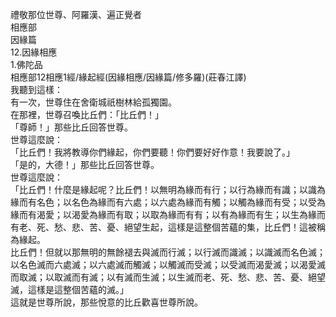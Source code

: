 禮敬那位世尊、阿羅漢、遍正覺者  
相應部  
因緣篇  
12.因緣相應  
1.佛陀品  
相應部12相應1經/緣起經(因緣相應/因緣篇/修多羅)(莊春江譯)  
我聽到這樣：  
有一次，世尊住在舍衛城祇樹林給孤獨園。  
在那裡，世尊召喚比丘們：「比丘們！」  
「尊師！」那些比丘回答世尊。  
世尊這麼說：  
「比丘們！我將教導你們緣起，你們要聽！你們要好好作意！我要說了。」  
「是的，大德！」那些比丘回答世尊。  
世尊這麼說：  
「比丘們！什麼是緣起呢？比丘們！以無明為緣而有行；以行為緣而有識；以識為緣而有名色；以名色為緣而有六處；以六處為緣而有觸；以觸為緣而有受；以受為緣而有渴愛；以渴愛為緣而有取；以取為緣而有有；以有為緣而有生；以生為緣而有老、死、愁、悲、苦、憂、絕望生起，這樣是這整個苦蘊的集，比丘們！這被稱為緣起。  
比丘們！但就以那無明的無餘褪去與滅而行滅；以行滅而識滅；以識滅而名色滅；以名色滅而六處滅；以六處滅而觸滅；以觸滅而受滅；以受滅而渴愛滅；以渴愛滅而取滅；以取滅而有滅；以有滅而生滅；以生滅而老、死、愁、悲、苦、憂、絕望滅，這樣是這整個苦蘊的滅。」  
這就是世尊所說，那些悅意的比丘歡喜世尊所說。  
  
  
